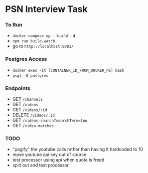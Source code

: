 # PSN Interview Task

### To Run

- `docker-compose up --build -d`
- `npm run build-watch`
- go to `http://localhost:8081/`

### Postgres Access

- `docker exec -it [CONTAINER_ID_FROM_DOCKER_PS] bash`
- `psql -U postgres`

### Endpoints

- GET `/channels`
- GET `/videos`
- GET `/videos/:id`
- DELETE `/videos/:id`
- GET `/videos-search?searchTerm=foo`
- GET `/video-matches`

### TODO

- "pagify" the youtube calls rather than having it hardcoded to 10
- move youtube api key out of source
- test processor using api when quota is freed
- split out and test processor
